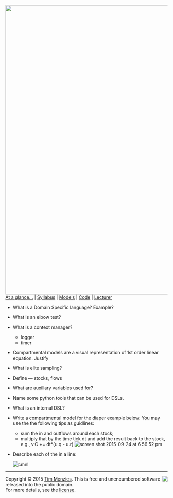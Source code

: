 [<img width=900 src="https://raw.githubusercontent.com/txt/mase/master/img/banner1.png">](https://github.com/txt/mase/blob/master/README.md)   
[At a glance...](https://github.com/txt/mase/blob/master/OVERVIEW.md) |
[Syllabus](https://github.com/txt/mase/blob/master/SYLLABUS.md) |
[Models](https://github.com/txt/mase/blob/master/MODELS.md) |
[Code](https://github.com/txt/mase/tree/master/src) |
[Lecturer](http://menzies.us) 


 + What is a Domain Specific language? Example?
 + What is an elbow test?
 + What is a context manager?
   - logger
   - timer
 + Compartmental models are a visual representation of 1st order linear equation. Justify
 + What is elite sampling?
 + Define — stocks, flows
 + What are auxillary variables used for?
 + Name some python tools that can be used for DSLs.
 + What is an internal DSL?
 + Write a compartmental model for the diaper example below:
   You may use the the following tips as guidlines:
   * sum the in and outflows around each stock;
   * multiply that by the time tick dt and add the result back to the stock, e.g., v.C += dt*(u.q - u.r)
   ![screen shot 2015-09-24 at 6 56 52 pm](https://cloud.githubusercontent.com/assets/1433964/10089106/069d4912-62ee-11e5-8ba9-4eaa3a24b277.png)
 + Describe each of the in a line:
 
   ![cmnl](https://cloud.githubusercontent.com/assets/1433964/10089237/51831d7a-62ef-11e5-9cc9-ba128fd2bd16.jpeg)



_________

<img align=right src="https://raw.githubusercontent.com/txt/mase/master/img/pd-icon.png">Copyright © 2015 [Tim Menzies](http://menzies.us).
This is free and unencumbered software released into the public domain.   
For more details, see the [license](https://github.com/txt/mase/blob/master/LICENSE.md).


